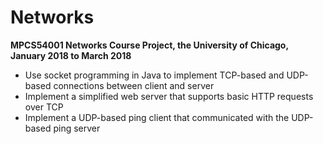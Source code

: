 # Networks
**MPCS54001 Networks Course Project, the University of Chicago, January 2018 to March 2018**

- Use socket programming in Java to implement TCP-based and UDP-based connections between client and server
- Implement a simplified web server that supports basic HTTP requests over TCP
- Implement a UDP-based ping client that communicated with the UDP-based ping server
